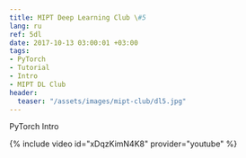 ```yaml
---
title: MIPT Deep Learning Club \#5
lang: ru
ref: 5dl
date: 2017-10-13 03:00:01 +03:00
tags:
- PyTorch
- Tutorial
- Intro
- MIPT DL Club
header:
  teaser: "/assets/images/mipt-club/dl5.jpg"
---
```


PyTorch Intro

{% include video id="xDqzKimN4K8" provider="youtube" %}
